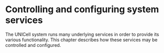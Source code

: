# Controlling and configuring system services

The UNICell system runs many underlying services in order to provide its various functionality. This chapter describes how these services may be controlled and configured.